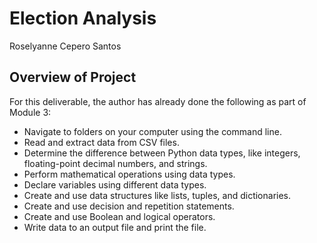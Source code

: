 # Election Analysis
Roselyanne Cepero Santos

## Overview of Project
For this deliverable, the author has already done the following as part of Module 3:

* Navigate to folders on your computer using the command line.
* Read and extract data from CSV files.
* Determine the difference between Python data types, like integers, floating-point decimal numbers, and strings.
* Perform mathematical operations using data types.
* Declare variables using different data types.
* Create and use data structures like lists, tuples, and dictionaries.
* Create and use decision and repetition statements.
* Create and use Boolean and logical operators.
* Write data to an output file and print the file.
